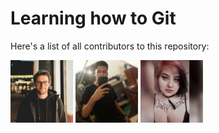 # Learning how to Git

Here's a list of all contributors to this repository:

<img src="./images/carlos.jpg" alt="carlos" width=100 />
<img src="./images/Vitor.jpg" alt="Vitor" width=100 />
<img src="./images/debora.jpg" alt="debora" width=100 />
